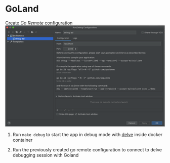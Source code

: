 # GoLand

Create *Go Remote* configuration
![Image description](./images/go%20remote%20config.png)


1. Run `make debug` to start the app in debug mode with [delve](https://github.com/go-delve/delve) inside docker container

2. Run the previously created go remote configuration to connect to delve debugging session with Goland

